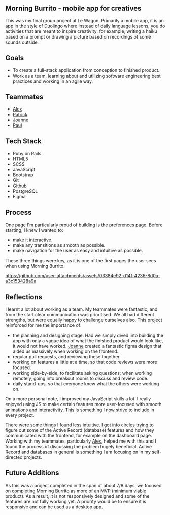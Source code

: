 ## Morning Burrito - mobile app for creatives
This was my final group project at Le Wagon. Primarily a mobile app, it is an app in the style of Duolingo where instead of daily language lessons, you do activities that are meant to inspire creativity; for example, writing a haiku based on a prompt or drawing a picture based on recordings of some sounds outside. 

## Goals
- To create a full-stack application from conception to finished product.
- Work as a team, learning about and utilizing software engineering best practices and working in an agile way.
  
## Teammates
- [Alex](https://github.com/alexandertan527)
- [Patrick](https://github.com/patricka03)
- [Joanne](https://github.com/Andrejo42)
- [Paul](https://github.com/paulosagie15)

## Tech Stack
- Ruby on Rails
- HTML5
- SCSS
- JavaScript
- Bootstrap
- Git
- Github
- PostgreSQL
- Figma

## Process
One page I'm particularly proud of building is the preferences page. Before starting, I knew I wanted to:
- make it interactive.
- make any transitions as smooth as possible.
- make navigation for the user as easy and intuitive as possible.

These three things were key, as it is one of the first pages the user sees when using Morning Burrito. 

https://github.com/user-attachments/assets/03384e92-d14f-4236-8d0a-a3c153428a9a



## Reflections
I learnt a lot about working as a team. My teammates were fantastic, and from the start clear communication was prioritised. We all had different strengths, but were equally happy to challenge ourselves also. This project reinforced for me the importance of:
- the planning and designing stage. Had we simply dived into building the app with only a vague idea of what the finished product would look like, it would not have worked. [Joanne](https://github.com/Andrejo42) created a fantastic figma design that aided us massively when working on the frontend. 
- regular pull requests, and reviewing these together.
- working on features a little at a time, so that code reviews were more focused.
- working side-by-side, to facilitate asking questions; when working remotely, going into breakout rooms to discuss and review code.
- daily stand-ups, so that everyone knew what the others were working on.

On a more personal note, I improved my JavaScript skills a lot. I really enjoyed using JS to make certain features more user-focused with smooth animations and interactivity. This is something I now strive to include in every project. 

There were some things I found less intuitive. I got into circles trying to figure out some of the Active Record (database) features and how they communicated with the frontend, for example on the dashboard page. Working with my teammates, particularly [Alex](https://github.com/alexandertan527), helped me with this and I found the process of discussing the problem hugely beneficial. Active Record and databases in general is something I am focusing on in my self-directed projects. 

## Future Additions
As this was a project completed in the span of about 7/8 days, we focused on completing Morning Burrito as more of an MVP (minimum viable product). As a result, it is not responsively designed and some of the features are not fully working yet. A priority would be to ensure it is responsive and can be used as a desktop app. 
